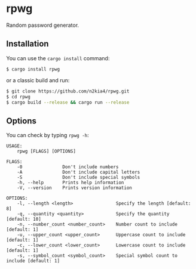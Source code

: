 # rpwg

Random password generator.

## Installation

You can use the `cargo install` command:

    $ cargo install rpwg

or a classic build and run:

```bash
$ git clone https://github.com/n2kia4/rpwg.git
$ cd rpwg
$ cargo build --release && cargo run --release
```

## Options

You can check by typing `rpwg -h`:


```
USAGE:
    rpwg [FLAGS] [OPTIONS]

FLAGS:
    -0               Don't include numbers
    -A               Don't include capital letters
    -S               Don't include special symbols
    -h, --help       Prints help information
    -V, --version    Prints version information

OPTIONS:
    -l, --length <length>                Specify the length [default: 8]
    -q, --quantity <quantity>            Specify the quantity [default: 10]
    -n, --number_count <number_count>    Number count to include [default: 1]
    -u, --upper_count <upper_count>      Uppercase count to include [default: 1]
    -c, --lower_count <lower_count>      Lowercase count to include [default: 1]
    -s, --symbol_count <symbol_count>    Special symbol count to include [default: 1]
```
